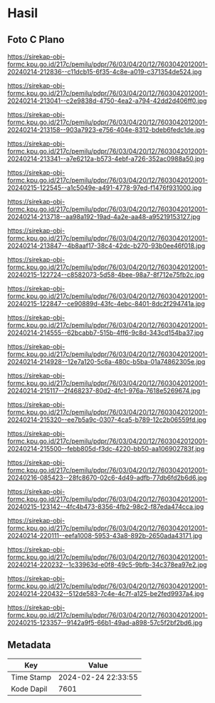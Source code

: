 # Hasil

## Foto C Plano

https://sirekap-obj-formc.kpu.go.id/217c/pemilu/pdpr/76/03/04/20/12/7603042012001-20240214-212836--c11dcb15-6f35-4c8e-a019-c371354de524.jpg

https://sirekap-obj-formc.kpu.go.id/217c/pemilu/pdpr/76/03/04/20/12/7603042012001-20240214-213041--c2e9838d-4750-4ea2-a794-42dd2d406ff0.jpg

https://sirekap-obj-formc.kpu.go.id/217c/pemilu/pdpr/76/03/04/20/12/7603042012001-20240214-213158--903a7923-e756-404e-8312-bdeb6fedc1de.jpg

https://sirekap-obj-formc.kpu.go.id/217c/pemilu/pdpr/76/03/04/20/12/7603042012001-20240214-213341--a7e6212a-b573-4ebf-a726-352ac0988a50.jpg

https://sirekap-obj-formc.kpu.go.id/217c/pemilu/pdpr/76/03/04/20/12/7603042012001-20240215-122545--a1c5049e-a491-4778-97ed-f1476f931000.jpg

https://sirekap-obj-formc.kpu.go.id/217c/pemilu/pdpr/76/03/04/20/12/7603042012001-20240214-213718--aa98a192-19ad-4a2e-aa48-a95219153127.jpg

https://sirekap-obj-formc.kpu.go.id/217c/pemilu/pdpr/76/03/04/20/12/7603042012001-20240214-213847--4b8aaf17-38c4-42dc-b270-93b0ee46f018.jpg

https://sirekap-obj-formc.kpu.go.id/217c/pemilu/pdpr/76/03/04/20/12/7603042012001-20240215-122724--c8582073-5d58-4bee-98a7-8f712e75fb2c.jpg

https://sirekap-obj-formc.kpu.go.id/217c/pemilu/pdpr/76/03/04/20/12/7603042012001-20240215-122847--ce90889d-43fc-4ebc-8401-8dc2f294741a.jpg

https://sirekap-obj-formc.kpu.go.id/217c/pemilu/pdpr/76/03/04/20/12/7603042012001-20240214-214555--62bcabb7-515b-4ff6-9c8d-343cd154ba37.jpg

https://sirekap-obj-formc.kpu.go.id/217c/pemilu/pdpr/76/03/04/20/12/7603042012001-20240214-214928--12e7a120-5c6a-480c-b5ba-01a74862305e.jpg

https://sirekap-obj-formc.kpu.go.id/217c/pemilu/pdpr/76/03/04/20/12/7603042012001-20240214-215117--2f468237-80d2-4fc1-976a-7618e5269674.jpg

https://sirekap-obj-formc.kpu.go.id/217c/pemilu/pdpr/76/03/04/20/12/7603042012001-20240214-215320--ee7b5a9c-0307-4ca5-b789-12c2b06559fd.jpg

https://sirekap-obj-formc.kpu.go.id/217c/pemilu/pdpr/76/03/04/20/12/7603042012001-20240214-215500--febb805d-f3dc-4220-bb50-aa106902783f.jpg

https://sirekap-obj-formc.kpu.go.id/217c/pemilu/pdpr/76/03/04/20/12/7603042012001-20240216-085423--28fc8670-02c6-4d49-adfb-77db6fd2b6d6.jpg

https://sirekap-obj-formc.kpu.go.id/217c/pemilu/pdpr/76/03/04/20/12/7603042012001-20240215-123142--4fc4b473-8356-4fb2-98c2-f87eda474cca.jpg

https://sirekap-obj-formc.kpu.go.id/217c/pemilu/pdpr/76/03/04/20/12/7603042012001-20240214-220111--eefa1008-5953-43a8-892b-2650ada43171.jpg

https://sirekap-obj-formc.kpu.go.id/217c/pemilu/pdpr/76/03/04/20/12/7603042012001-20240214-220232--1c33963d-e0f8-49c5-9bfb-34c378ea97e2.jpg

https://sirekap-obj-formc.kpu.go.id/217c/pemilu/pdpr/76/03/04/20/12/7603042012001-20240214-220432--512de583-7c4e-4c7f-a125-be2fed9937a4.jpg

https://sirekap-obj-formc.kpu.go.id/217c/pemilu/pdpr/76/03/04/20/12/7603042012001-20240215-123357--9142a9f5-66b1-49ad-a898-57c5f2bf2bd6.jpg


## Metadata

| Key        | Value               |
| ---------- | ------------------- |
| Time Stamp | 2024-02-24 22:33:55 |
| Kode Dapil | 7601                |



